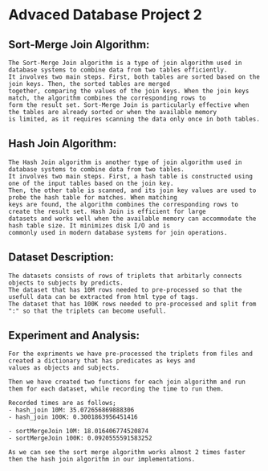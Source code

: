 # Advaced Database Project 2

## Sort-Merge Join Algorithm:

    The Sort-Merge Join algorithm is a type of join algorithm used in database systems to combine data from two tables efficiently.
    It involves two main steps. First, both tables are sorted based on the join keys. Then, the sorted tables are merged
    together, comparing the values of the join keys. When the join keys match, the algorithm combines the corresponding rows to
    form the result set. Sort-Merge Join is particularly effective when the tables are already sorted or when the available memory
    is limited, as it requires scanning the data only once in both tables.

## Hash Join Algorithm:

    The Hash Join algorithm is another type of join algorithm used in database systems to combine data from two tables.
    It involves two main steps. First, a hash table is constructed using one of the input tables based on the join key.
    Then, the other table is scanned, and its join key values are used to probe the hash table for matches. When matching
    keys are found, the algorithm combines the corresponding rows to create the result set. Hash Join is efficient for large
    datasets and works well when the available memory can accommodate the hash table size. It minimizes disk I/O and is
    commonly used in modern database systems for join operations.

## Dataset Description:

    The datasets consists of rows of triplets that arbitarly connects objects to subjects by predicts.
    The dataset that has 10M rows needed to pre-processed so that the usefull data can be extracted from html type of tags.
    The dataset that has 100K rows needed to pre-processed and split from ":" so that the triplets can become usefull.

## Experiment and Analysis:

    For the expriments we have pre-processed the triplets from files and created a dictionary that has predicates as keys and
    values as objects and subjects.

    Then we have created two functions for each join algorithm and run them for each dataset, while recording the time to run them.

    Recorded times are as follows;
    - hash_join 10M: 35.072656869888306
    - hash_join 100K: 0.3001863956451416

    - sortMergeJoin 10M: 18.016406774520874
    - sortMergeJoin 100K: 0.0920555591583252

    As we can see the sort merge algorithm works almost 2 times faster then the hash join algorithm in our implementations.
